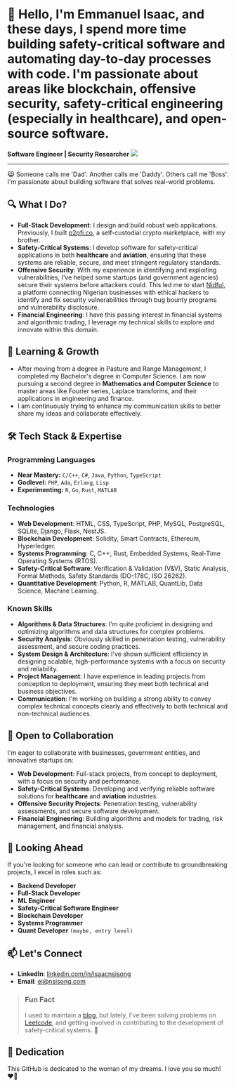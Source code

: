 # 👋 Hello, I'm Emmanuel Isaac, and these days, I spend more time building safety-critical software and automating day-to-day processes with code. I'm passionate about areas like blockchain, offensive security, safety-critical engineering (especially in healthcare), and open-source software.

**Software Engineer | Security Researcher**     ![](https://komarev.com/ghpvc/?username=1cbyc&color=blueviolet)

---

😹 Someone calls me 'Dad'. Another calls me 'Daddy'. Others call me 'Boss'. I'm passionate about building software that solves real-world problems.

## 🔍 What I Do?
- **Full-Stack Development**: I design and build robust web applications. Previously, I built [p2pfi.co](https://alpha.p2pfi.co), a self-custodial crypto marketplace, with my brother.
- **Safety-Critical Systems**: I develop software for safety-critical applications in both **healthcare** and **aviation**, ensuring that these systems are reliable, secure, and meet stringent regulatory standards.
- **Offensive Security**: With my experience in identifying and exploiting vulnerabilities, I've helped some startups (and government agencies) secure their systems before attackers could. This led me to start [Nidful](https://nidful.com), a platform connecting Nigerian businesses with ethical hackers to identify and fix security vulnerabilities through bug bounty programs and vulnerability disclosure.
- **Financial Engineering**: I have this passing interest in financial systems and algorithmic trading, I leverage my technical skills to explore and innovate within this domain.

## 🌱 Learning & Growth
- After moving from a degree in Pasture and Range Management, I completed my Bachelor's degree in Computer Science. I am now pursuing a second degree in **Mathematics and Computer Science** to master areas like Fourier series, Laplace transforms, and their applications in engineering and finance.
- I am continuously trying to enhance my communication skills to better share my ideas and collaborate effectively.

## 🛠 Tech Stack & Expertise

### Programming Languages
- **Near Mastery:** `C/C++`, `C#`, `Java`, `Python`, `TypeScript`
- **Godlevel:** `PHP`, `Ada`, `Erlang`, `Lisp`
- **Experimenting:** `R`, `Go`, `Rust`, `MATLAB`

### Technologies
- **Web Development**: HTML, CSS, TypeScript, PHP, MySQL, PostgreSQL, SQLite, Django, Flask, NestJS.
- **Blockchain Development**: Solidity, Smart Contracts, Ethereum, Hyperledger.
- **Systems Programming**: C, C++, Rust, Embedded Systems, Real-Time Operating Systems (RTOS).
- **Safety-Critical Software**: Verification & Validation (V&V), Static Analysis, Formal Methods, Safety Standards (DO-178C, ISO 26262).
- **Quantitative Development**: Python, R, MATLAB, QuantLib, Data Science, Machine Learning.

### Known Skills
- **Algorithms & Data Structures**: I'm quite proficient in designing and optimizing algorithms and data structures for complex problems.
- **Security Analysis**: Obviously skilled in penetration testing, vulnerability assessment, and secure coding practices.
- **System Design & Architecture**: I've shown sufficient efficiency in designing scalable, high-performance systems with a focus on security and reliability.
- **Project Management**: I have experience in leading projects from conception to deployment, ensuring they meet both technical and business objectives.
- **Communication**: I'm working on building a strong ability to convey complex technical concepts clearly and effectively to both technical and non-technical audiences.

## 💼 Open to Collaboration
I'm eager to collaborate with businesses, government entities, and innovative startups on:
- **Web Development**: Full-stack projects, from concept to deployment, with a focus on security and performance.
- **Safety-Critical Systems**: Developing and verifying reliable software solutions for **healthcare** and **aviation** industries.
- **Offensive Security Projects**: Penetration testing, vulnerability assessments, and secure software development.
- **Financial Engineering**: Building algorithms and models for trading, risk management, and financial analysis.

## 🔭 Looking Ahead
If you're looking for someone who can lead or contribute to groundbreaking projects, I excel in roles such as:
- **Backend Developer**
- **Full-Stack Developer**
- **ML Engineer**
- **Safety-Critical Software Engineer**
- **Blockchain Developer**
- **Systems Programmer**
- **Quant Developer** `(maybe, entry level)`

## 📫 Let's Connect
- **LinkedIn**: [linkedin.com/in/isaacnsisong](https://linkedin.com/in/isaacnsisong)
- **Email**: [ei@nsisong.com](mailto:ei@nsisong.com)

> ### Fun Fact
> I used to maintain a [blog](https://ei.nsisong.com), but lately, I've been solving problems on [Leetcode](https://leetcode.com/u/1cbyc/), and getting involved in contributing to the development of safety-critical systems. 🥋

## 💖 Dedication
This GitHub is dedicated to the woman of my dreams. I love you so much! ❤️🌹
